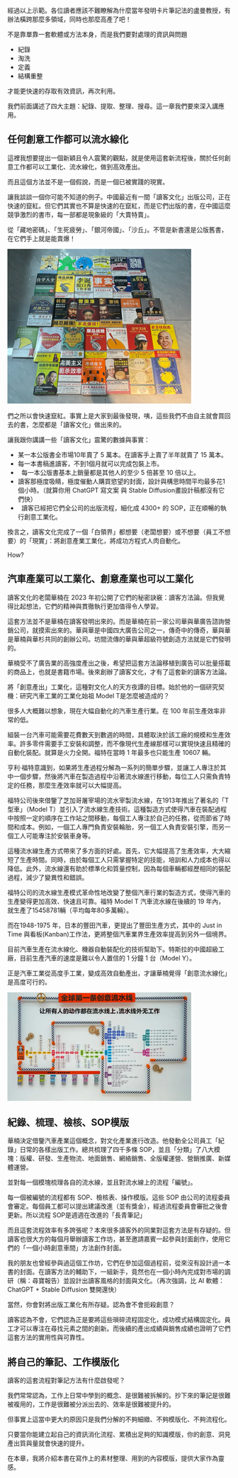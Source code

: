 經過以上示範。各位讀者應該不難瞭解為什麼當年發明卡片筆記法的盧曼教授，有辦法橫跨那麼多領域，同時也那麼高產了吧！

不是靠單靠一套軟體或方法本身，而是我們要對處理的資訊與問題

* 紀錄
* 淘洗
* 定義
* 結構重整

才能更快速的存取有效資訊，再次利用。

我們前面講述了四大主題：紀錄、提取、整理、搜尋。這一章我們要來深入講應用。


## 任何創意工作都可以流水線化

這裡我想要提出一個新穎且令人震驚的觀點，就是使用這套新流程後，關於任何創意工作都可以工業化、流水線化，做到高效產出。

而且這個方法並不是一個假說，而是一個已被實踐的現實。

讓我談談一個你可能不知道的例子。中國最近有一間「讀客文化」出版公司，正在快速的竄紅。但它們其實也不算是快速的在竄紅，而是它們出版的書，在中國這麼競爭激烈的書市，每一部都是現象級的「大賣特賣」。

從「藏地密碼」、「生死疲勞」、「銀河帝國」、「沙丘」。不管是新書還是公版舊書，在它們手上就是能賣爆！

![](images/20230626224111.png)

們之所以會快速竄紅。事實上是大家到最後發現，咦，這些我們不由自主就會買回去的書，怎麼都是「讀客文化」做出來的。

讓我跟你講講一些「讀客文化」震驚的數據與事實：

* 某一本公版書全市場10年賣了 5 萬本。在讀客手上賣了半年就賣了 15 萬本。
*  每一本書稿進讀客，不到1個月就可以完成包裝上市。
*   每一本公版書基本上銷量都是其他人的至少 5 倍甚至 10 倍以上。
*  讀客那極度吸睛，極度催動人購買慾望的封面，設計與構思時間平均最多花1個小時。（就算你用 ChatGPT 寫文案 與 Stable Diffusion畫設計稿都沒有它們快）
*   讀客已經把它們全公司的出版流程，細化成 4300+ 的 SOP，正在順暢的執行創意工業化。

換言之，讀客文化完成了一個「白領界」都想要（老闆想要）或不想要（員工不想要）的「現實」：將創意產業工業化，將成功方程式人肉自動化。

How?

## 汽車產業可以工業化、創意產業也可以工業化

讀客文化的老闆華楠在 2023 年初公開了它們的秘密訣竅：讀客方法論。但我覺得比起想法，它們的精神與貫徹執行更加值得令人學習。

這套方法並不是華楠在讀客發明出來的。而是華楠在前一家公司華與華廣告諮詢營銷公司，就摸索出來的。華與華是中國四大廣告公司之一，傳奇中的傳奇，華與華是華楠與華杉共同的創辦公司。坊間流傳的華與華超級符號創造方法就是它們發明的。

華楠受不了廣告業的高強度產出之後，希望把這套方法論移植到廣告可以批量搭載的商品上，也就是書籍市場。後來創辦了讀客文化，才有了這套新的讀客方法論。

將「創意產出」工業化，這種對文化人的天方夜譚的目標。­始於他的一個研究契機：研究汽車工業的工業化始祖 Model T是怎麼被造成的？

很多人大概難以想象，現在大幅自動化的汽車生產行業。在 100 年前生產效率非常的低。

組裝一台汽車可能需要花費數天到數週的時間，具體取決於該工廠的規模和生產效率。許多零件需要手工安裝和調整，而不像現代生產線那樣可以實現快速且精確的自動化裝配。就算是火力全開。福特在當時 1 年最多也只能生產 10607 輛。

亨利·福特意識到，如果將生產過程分解為一系列的簡單步驟，並讓工人專注於其中一個步驟，然後將汽車在製造過程中沿著流水線進行移動，每位工人只需負責特定的任務，那麼生產效率就可以大幅提高。

福特公司後來借鑒了芝加哥屠宰場的流水宰製流水線，在1913年推出了著名的「T型車」（Model T）並引入了流水線生產技術。這種製造方式使得汽車在裝配過程中按照一定的順序在工作站之間移動，每個工人專注於自己的任務，從而節省了時間和成本。例如，一個工人專門負責安裝輪胎，另一個工人負責安裝引擎，而另一個工人可能專注於安裝車身等。

這種流水線生產方式帶來了多方面的好處。首先，它大幅提高了生產效率，大大縮短了生產時間。同時，由於每個工人只需掌握特定的技能，培訓和人力成本也得以降低。此外，流水線還有助於標準化和質量控制，因為每個車輛都經歷相同的裝配過程，減少了變異性和錯誤。

福特公司的流水線生產模式革命性地改變了整個汽車行業的製造方式，使得汽車的生產變得更加高效、快速且可靠。福特 Model T 汽車流水線在後續的 19 年內，就生產了15458781輛（平均每年80多萬輛）。

而在1948-1975 年，日本的豐田汽車，更提出了豐田生產方式，其中的 Just in Time 與看板(Kanban)工作法，更將整個汽車業界生產效率提高到另外一個境界。

目前汽車生產在流水線化、機器自動裝配化的技術幫助下。特斯拉的中國超級工廠，目前生產汽車的速度是難以令人置信的 1 分鐘 1 台（Model Y）。

正是汽車工業從高度手工業，變成高效自動產出，才讓華楠覺得「創意流水線化」是高度可行的。

![](images/20230626224151.png)


## 紀錄、梳理、檢核、SOP模版

華楠決定借鑒汽車產業這個概念，對文化產業進行改造。他發動全公司員工「紀錄」日常的各樣出版工作。總共梳理了四千多條 SOP，並且「分類」了八大模塊：版權、研發、生產物流、地面銷售、網絡銷售、全版權運營、營銷推廣、新媒體運營。

並對每一個模塊梳理各自的流水線，並且對流水線上的流程「編號」。

每一個被編號的流程都有 SOP、檢核表、操作模版。這些 SOP 由公司的流程委員會審定。每個員工都可以提出建議改進（並有獎金），經過流程委員會審批之後會更新。所以流程 SOP是週週在改進的「長青筆記」

而且這套流程效率有多誇張呢？本來很多讀客外的同業對這套方法是有存疑的。但讀客也很大方的每個月舉辦讀客工作坊，甚至邀請嘉賓一起參與封面創作，使用它們的「一個小時創意車間」方法創作封面。

我的朋友也曾經參與過這個工作坊，它們在參加這個過程前，從來沒有設計過一本書的封面。在讀客方法的輔助下，一組新手，竟然也在一個小時內完成對市場的調研（稱：尋寶報告）並設計出讀客風格的封面與文化。（再次強調，比 AI 軟體： ChatGPT + Stable Diffusion 雙開還快）

當然，你會對將出版工業化有所存疑。認為會不會扼殺創意？

讀客認為不會，它們認為正是要將這些瑣碎流程固定化，成功模式結構固定化。員工才可以專注在尋找元素之間的創新。而後續的產出成績與銷售成績也證明了它們這套方法的實用性與可靠性。

## 將自己的筆記、工作模版化


讀客的這套流程對筆記方法有什麼啟發呢？

我們常常認為，工作上日常中學到的概念、是很難被拆解的。抄下來的筆記是很難被複用的，工作是很難被分派出去的、效率是很難被提升的。

但事實上這當中更大的原因只是我們分解的不夠細緻、不夠模版化、不夠流程化。

只要當你能建立起自己的資訊消化流程、累積出足夠的知識模版，你的創意、洞見產出質與量就會快速的提升。

在本章，我將介紹本書在寫作上的素材整理、用到的內容模版，提供大家作為靈感。
